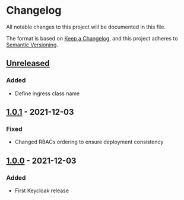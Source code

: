 # Changelog

All notable changes to this project will be documented in this file.

The format is based on [Keep a
Changelog](https://keepachangelog.com/en/1.0.0/), and this project adheres to
[Semantic Versioning](https://semver.org/spec/v2.0.0.html).

## [Unreleased]

### Added

- Define ingress class name

## [1.0.1] - 2021-12-03

### Fixed

- Changed RBACs ordering to ensure deployment consistency

## [1.0.0] - 2021-12-03

### Added

- First Keycloak release

[Unreleased]: https://github.com/openfun/arnold-apps/compare/keycloak-v1.0.1...main
[1.0.1]: https://github.com/openfun/arnold-apps/compare/keycloak-v1.0.0...keycloak-v1.0.1
[1.0.0]: https://github.com/openfun/arnold-apps/compare/74e2e72...keycloak-v1.0.0
